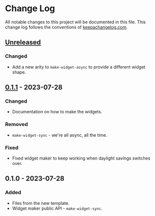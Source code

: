 # Change Log
All notable changes to this project will be documented in this file. This change log follows the conventions of [keepachangelog.com](http://keepachangelog.com/).

## [Unreleased]
### Changed
- Add a new arity to `make-widget-async` to provide a different widget shape.

## [0.1.1] - 2023-07-28
### Changed
- Documentation on how to make the widgets.

### Removed
- `make-widget-sync` - we're all async, all the time.

### Fixed
- Fixed widget maker to keep working when daylight savings switches over.

## 0.1.0 - 2023-07-28
### Added
- Files from the new template.
- Widget maker public API - `make-widget-sync`.

[Unreleased]: https://sourcehost.site/your-name/griffin/compare/0.1.1...HEAD
[0.1.1]: https://sourcehost.site/your-name/griffin/compare/0.1.0...0.1.1
